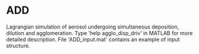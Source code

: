 ADD
===

Lagrangian simulation of aerosol undergoing simultaneous deposition, dilution and agglomeration. 
Type 'help agglo_disp_driv' in MATLAB for more detailed description. 
File 'ADD_input.mat' contains an example of input structure. 
